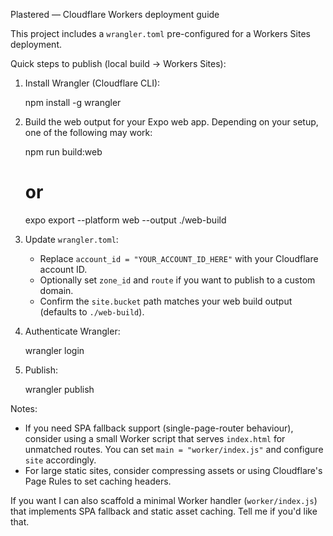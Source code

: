 Plastered — Cloudflare Workers deployment guide

This project includes a `wrangler.toml` pre-configured for a Workers Sites deployment.

Quick steps to publish (local build -> Workers Sites):

1. Install Wrangler (Cloudflare CLI):

   npm install -g wrangler

2. Build the web output for your Expo web app. Depending on your setup, one of the following may work:

   npm run build:web
   # or
   expo export --platform web --output ./web-build

3. Update `wrangler.toml`:
   - Replace `account_id = "YOUR_ACCOUNT_ID_HERE"` with your Cloudflare account ID.
   - Optionally set `zone_id` and `route` if you want to publish to a custom domain.
   - Confirm the `site.bucket` path matches your web build output (defaults to `./web-build`).

4. Authenticate Wrangler:

   wrangler login

5. Publish:

   wrangler publish

Notes:
- If you need SPA fallback support (single-page-router behaviour), consider using a small Worker script that serves `index.html` for unmatched routes. You can set `main = "worker/index.js"` and configure `site` accordingly.
- For large static sites, consider compressing assets or using Cloudflare's Page Rules to set caching headers.

If you want I can also scaffold a minimal Worker handler (`worker/index.js`) that implements SPA fallback and static asset caching. Tell me if you'd like that.